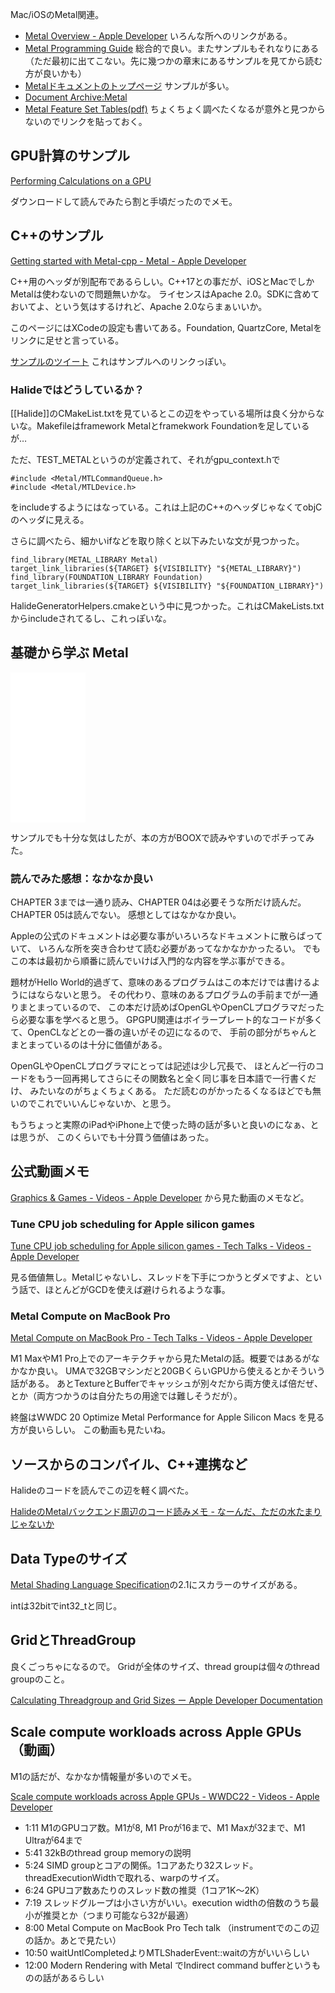 Mac/iOSのMetal関連。

- [Metal Overview - Apple Developer](https://developer.apple.com/metal/) いろんな所へのリンクがある。
- [Metal Programming Guide](https://developer.apple.com/library/archive/documentation/Miscellaneous/Conceptual/MetalProgrammingGuide/Introduction/Introduction.html) 総合的で良い。またサンプルもそれなりにある（ただ最初に出てこない。先に幾つかの章末にあるサンプルを見てから読む方が良いかも）
- [Metalドキュメントのトップページ](https://developer.apple.com/documentation/metal) サンプルが多い。
- [Document Archive:Metal](https://developer.apple.com/library/archive/navigation/#section=Technologies&topic=Metal)
- [Metal Feature Set Tables(pdf)](https://developer.apple.com/metal/Metal-Feature-Set-Tables.pdf) ちょくちょく調べたくなるが意外と見つからないのでリンクを貼っておく。

## GPU計算のサンプル

[Performing Calculations on a GPU](https://developer.apple.com/documentation/metal/performing_calculations_on_a_gpu)

ダウンロードして読んでみたら割と手頃だったのでメモ。

## C++のサンプル

[Getting started with Metal-cpp - Metal - Apple Developer](https://developer.apple.com/metal/cpp/)

C++用のヘッダが別配布であるらしい。C++17との事だが、iOSとMacでしかMetalは使わないので問題無いかな。
ライセンスはApache 2.0。SDKに含めておいてよ、という気はするけれど、Apache 2.0ならまぁいいか。

このページにはXCodeの設定も書いてある。Foundation, QuartzCore, Metalをリンクに足せと言っている。

[サンプルのツイート](https://twitter.com/graphicsguyale/status/1511494953846800386) これはサンプルへのリンクっぽい。

### Halideではどうしているか？

[[Halide]]のCMakeList.txtを見ているとこの辺をやっている場所は良く分からないな。Makefileはframework Metalとframekwork Foundationを足しているが…

ただ、TEST_METALというのが定義されて、それがgpu_context.hで

```
#include <Metal/MTLCommandQueue.h>
#include <Metal/MTLDevice.h>
```

をincludeするようにはなっている。これは上記のC++のヘッダじゃなくてobjCのヘッダに見える。

さらに調べたら、細かいifなどを取り除くと以下みたいな文が見つかった。

```
find_library(METAL_LIBRARY Metal)
target_link_libraries(${TARGET} ${VISIBILITY} "${METAL_LIBRARY}")
find_library(FOUNDATION_LIBRARY Foundation)
target_link_libraries(${TARGET} ${VISIBILITY} "${FOUNDATION_LIBRARY}")
```

HalideGeneratorHelpers.cmakeという中に見つかった。これはCMakeLists.txtからincludeされてるし、これっぽいな。


## 基礎から学ぶ Metal

<iframe sandbox="allow-popups allow-scripts allow-modals allow-forms allow-same-origin" style="width:120px;height:240px;" marginwidth="0" marginheight="0" scrolling="no" frameborder="0" src="//rcm-fe.amazon-adsystem.com/e/cm?lt1=_blank&bc1=000000&IS2=1&bg1=FFFFFF&fc1=000000&lc1=0000FF&t=karino203-22&language=en_US&o=9&p=8&l=as4&m=amazon&f=ifr&ref=as_ss_li_til&asins=B08TGBY9N5&linkId=fdf4abed1ce6b33b389cc66565903f21"></iframe>

サンプルでも十分な気はしたが、本の方がBOOXで読みやすいのでポチってみた。

### 読んでみた感想：なかなか良い

CHAPTER 3までは一通り読み、CHAPTER 04は必要そうな所だけ読んだ。CHAPTER 05は読んでない。
感想としてはなかなか良い。

Appleの公式のドキュメントは必要な事がいろいろなドキュメントに散らばっていて、
いろんな所を突き合わせて読む必要があってなかなかかったるい。
でもこの本は最初から順番に読んでいけば入門的な内容を学ぶ事ができる。

題材がHello World的過ぎて、意味のあるプログラムはこの本だけでは書けるようにはならないと思う。
その代わり、意味のあるプログラムの手前までが一通りまとまっているので、
この本だけ読めばOpenGLやOpenCLプログラマだったら必要な事を学べると思う。
GPGPU関連はボイラープレート的なコードが多くて、OpenCLなどとの一番の違いがその辺になるので、
手前の部分がちゃんとまとまっているのは十分に価値がある。

OpenGLやOpenCLプログラマにとっては記述は少し冗長で、
ほとんど一行のコードをもう一回再掲してさらにその関数名と全く同じ事を日本語で一行書くだけ、
みたいなのがちょくちょくある。
ただ読むのがかったるくなるほどでも無いのでこれでいいんじゃないか、と思う。

もうちょっと実際のiPadやiPhone上で使った時の話が多いと良いのになぁ、とは思うが、
このくらいでも十分買う価値はあった。

## 公式動画メモ

[Graphics & Games - Videos - Apple Developer](https://developer.apple.com/videos/graphics-games) から見た動画のメモなど。

### Tune CPU job scheduling for Apple silicon games

[Tune CPU job scheduling for Apple silicon games - Tech Talks - Videos - Apple Developer](https://developer.apple.com/videos/play/tech-talks/110147/)

見る価値無し。Metalじゃないし、スレッドを下手につかうとダメですよ、という話で、ほとんどがGCDを使えば避けられるような事。

### Metal Compute on MacBook Pro

[Metal Compute on MacBook Pro - Tech Talks - Videos - Apple Developer](https://developer.apple.com/videos/play/tech-talks/10580/)

M1 MaxやM1 Pro上でのアーキテクチャから見たMetalの話。概要ではあるがなかなか良い。
UMAで32GBマシンだと20GBくらいGPUから使えるとかそういう話がある。
あとTextureとBufferでキャッシュが別々だから両方使えば倍だぜ、とか（両方つかうのは自分たちの用途では難しそうだが）。

終盤はWWDC 20 Optimize Metal Performance for Apple Silicon Macs を見る方が良いらしい。
この動画も見たいね。

## ソースからのコンパイル、C++連携など

Halideのコードを読んでこの辺を軽く調べた。

[HalideのMetalバックエンド周辺のコード読みメモ - なーんだ、ただの水たまりじゃないか](https://karino2.github.io/2022/05/26/halide_metal_integ_memo.html)

## Data Typeのサイズ

[Metal Shading Language Specification](https://developer.apple.com/metal/Metal-Shading-Language-Specification.pdf)の2.1にスカラーのサイズがある。

intは32bitでint32_tと同じ。

## GridとThreadGroup

良くごっちゃになるので。
Gridが全体のサイズ、thread groupは個々のthread groupのこと。

[Calculating Threadgroup and Grid Sizes ー Apple Developer Documentation](https://developer.apple.com/documentation/metal/compute_passes/calculating_threadgroup_and_grid_sizes)

## Scale compute workloads across Apple GPUs（動画）

M1の話だが、なかなか情報量が多いのでメモ。

[Scale compute workloads across Apple GPUs - WWDC22 - Videos - Apple Developer](https://developer.apple.com/videos/play/wwdc2022/10159/)

- 1:11 M1のGPUコア数。M1が8, M1 Proが16まで、M1 Maxが32まで、M1 Ultraが64まで
- 5:41 32kBのthread group memoryの説明
- 5:24 SIMD groupとコアの関係。1コアあたり32スレッド。threadExecutionWidthで取れる、warpのサイズ。
- 6:24 GPUコア数あたりのスレッド数の推奨（1コア1K〜2K）
- 7:19 スレッドグループは小さい方がいい。execution widthの倍数のうち最小が推奨とか（つまり可能なら32が最適）
- 8:00 Metal Compute on MacBook Pro Tech talk （instrumentでのこの辺の話か。あとで見たい）
- 10:50 waitUntlCompletedよりMTLShaderEvent::waitの方がいいらしい
- 12:00 Modern Rendering with Metal でIndirect command bufferというものの話があるらしい